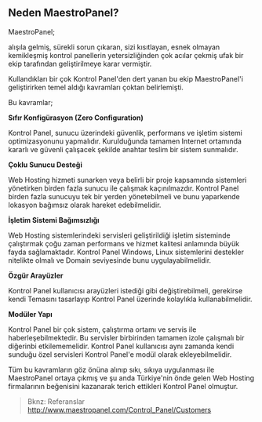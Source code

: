 ## Neden MaestroPanel?

MaestroPanel;

alışıla gelmiş, sürekli sorun çıkaran, sizi kısıtlayan, esnek olmayan kemikleşmiş kontrol panellerin yetersizliğinden çok acılar çekmiş ufak bir ekip tarafından geliştirilmeye karar vermiştir.

Kullandıkları bir çok Kontrol Panel'den dert yanan bu ekip MaestroPanel'i geliştirirken temel aldığı kavramları çoktan belirlemişti.

Bu kavramlar;

**Sıfır Konfigürasyon (Zero Configuration)**

Kontrol Panel, sunucu üzerindeki güvenlik, performans ve işletim sistemi optimizasyonunu yapmalıdır. Kurulduğunda tamamen Internet ortamında kararlı ve güvenli çalışacek şekilde anahtar teslim bir sistem sunmalıdır.

**Çoklu Sunucu Desteği**

Web Hosting hizmeti sunarken veya belirli bir proje kapsamında sistemleri yönetirken birden fazla sunucu ile çalışmak kaçınılmazdır. Kontrol Panel birden fazla sunucuyu tek bir yerden yönetebilmeli ve bunu yaparkende lokasyon bağımsız olarak hareket edebilmelidir.

**İşletim Sistemi Bağımsızlığı**

Web Hosting sistemlerindeki servisleri geliştirildiği işletim sisteminde çalıştırmak çoğu zaman performans ve hizmet kalitesi anlamında büyük fayda sağlamaktadır. Kontrol Panel Windows, Linux sistemlerini destekler nitelikte olmalı ve Domain seviyesinde bunu uygulayabilmelidir.

**Özgür Arayüzler**

Kontrol Panel kullanıcısı arayüzleri istediği gibi değiştirebilmeli, gerekirse kendi Temasını tasarlayıp Kontrol Panel üzerinde kolaylıkla kullanabilmelidir. 

**Modüler Yapı**

Kontrol Panel bir çok sistem, çalıştırma ortamı ve servis ile haberleşebilmektedir. Bu servisler birbirinden tamamen izole çalışmalı bir diğerinbi etkilememelidir. Kontrol Panel kullanıcısı aynı zamanda kendi sunduğu özel servisleri Kontrol Panel'e modül olarak ekleyebilmelidir.

Tüm bu kavramların göz önüna alınıp sıkı, sıkıya uygulanması ile MaestroPanel ortaya çıkmış ve şu anda Türkiye'nin önde gelen Web Hosting firmalarının beğenisini kazanarak terich ettikleri Kontrol Panel olmuştur.


> Bknz: Referanslar http://www.maestropanel.com/Control_Panel/Customers
